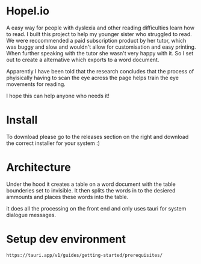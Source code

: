# Hopel.io

A easy way for people with dyslexia and other reading difficulties learn how to read.
I built this project to help my younger sister who struggled to read. We were reccommended a paid subscription product by her tutor, which was buggy and slow and wouldn't allow for customisation and easy printing. When further speaking with the tutor she wasn't very happy with it. So I set out to create a alternative which exports to a word document.

Apparently I have been told that the research concludes that the process of phyisically having to scan the eye across the page helps train the eye movements for reading.

I hope this can help anyone who needs it!

# Install
To download please go to the releases section on the right and download the correct installer for your system :)

# Architecture
Under the hood it creates a table on a word document with the table bounderies set to invisible. It then splits the words in to the desiered ammounts and places these words into the table.

it does all the processing on the front end and only uses tauri for system dialogue messages.

# Setup dev environment

```
https://tauri.app/v1/guides/getting-started/prerequisites/
```
